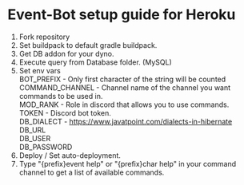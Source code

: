 # Event-Bot setup guide for Heroku
1. Fork repository
2. Set buildpack to default gradle buildpack.
3. Get DB addon for your dyno.
4. Execute query from Database folder. (MySQL)
5. Set env vars <br />
  BOT_PREFIX - Only first character of the string will be counted <br />
  COMMAND_CHANNEL - Channel name of the channel you want commands to be used in. <br />
  MOD_RANK - Role in discord that allows you to use commands. <br />
  TOKEN - Discord bot token. <br />
  DB_DIALECT - https://www.javatpoint.com/dialects-in-hibernate <br />
  DB_URL <br />
  DB_USER <br />
  DB_PASSWORD <br />
6. Deploy / Set auto-deployment.
7. Type "{prefix}event help" or "{prefix}char help" in your command channel to get a list of available commands. 
